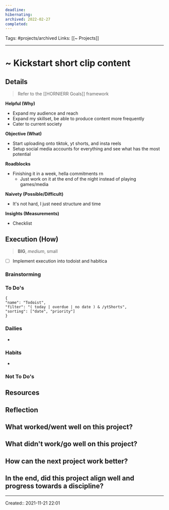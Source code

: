 ```yaml
---
deadline:
hibernating:
archived: 2022-02-27
completed:
---
```

Tags: #projects/archived
Links: [[~ Projects]]
___
# ~ Kickstart short clip content
## Details
> Refer to the [[HORNIERR Goals]] framework

**Helpful (Why)**
- Expand my audience and reach
- Expand my skillset, be able to produce content more frequently
- Cater to current society

**Objective (What)**
- Start uploading onto tiktok, yt shorts, and insta reels
- Setup social media accounts for everything and see what has the most potential

**Roadblocks**
- Finishing it in a week, hella commitments rn
	- Just work on it at the end of the night instead of playing games/media

**Naivety (Possible/Difficult)**
- It's not hard, I just need structure and time

**Insights (Measurements)**
- Checklist
## Execution (How)
> **BIG**, *medium*, small

- [ ] Implement execution into todoist and habitica
### Brainstorming
### To Do's
```todoist
{
"name": "Todoist",
"filter": "( today | overdue | no date ) & /ytShorts",
"sorting": ["date", "priority"]
}
```

### Dailies
- 
### Habits
- 
### Not To Do's
## Resources
## Reflection
**What worked/went well on this project?**
- 

**What didn't work/go well on this project?**
- 

**How can the next project work better?**
- 

**In the end, did this project align well and progress towards a discipline?**
- 

___
Created:: 2021-11-21 22:01
